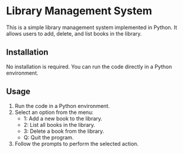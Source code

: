 # Library Management System

This is a simple library management system implemented in Python. It allows users to add, delete, and list books in the library.

## Installation

No installation is required. You can run the code directly in a Python environment.

## Usage

1. Run the code in a Python environment.
2. Select an option from the menu:
   - 1: Add a new book to the library.
   - 2: List all books in the library.
   - 3: Delete a book from the library.
   - Q: Quit the program.
3. Follow the prompts to perform the selected action.


